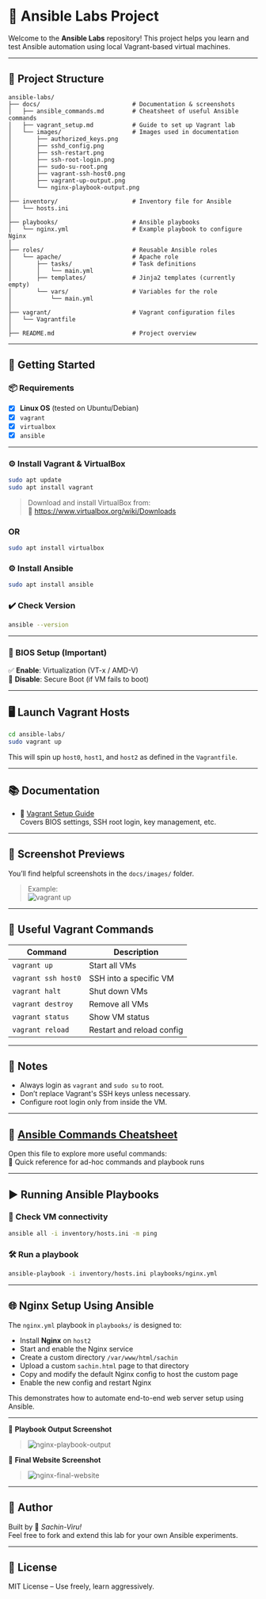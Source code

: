 # 🧪 Ansible Labs Project

Welcome to the **Ansible Labs** repository! This project helps you learn and test Ansible automation using local Vagrant-based virtual machines.

---

## 📁 Project Structure

```
ansible-labs/
├── docs/                          # Documentation & screenshots
│   ├── ansible_commands.md        # Cheatsheet of useful Ansible commands
│   ├── vagrant_setup.md           # Guide to set up Vagrant lab
│   └── images/                    # Images used in documentation
│       ├── authorized_keys.png
│       ├── sshd_config.png
│       ├── ssh-restart.png
│       ├── ssh-root-login.png
│       ├── sudo-su-root.png
│       ├── vagrant-ssh-host0.png
│       ├── vagrant-up-output.png
│       └── nginx-playbook-output.png
│
├── inventory/                     # Inventory file for Ansible
│   └── hosts.ini
│
├── playbooks/                     # Ansible playbooks
│   └── nginx.yml                  # Example playbook to configure Nginx
│
├── roles/                         # Reusable Ansible roles
│   └── apache/                    # Apache role
│       ├── tasks/                 # Task definitions
│       │   └── main.yml
│       ├── templates/             # Jinja2 templates (currently empty)
│       └── vars/                  # Variables for the role
│           └── main.yml
│
├── vagrant/                       # Vagrant configuration files
│   └── Vagrantfile
│
├── README.md                      # Project overview
```

---

## 🚀 Getting Started

### 📦 Requirements

- [x] **Linux OS** (tested on Ubuntu/Debian)
- [x] `vagrant`
- [x] `virtualbox`
- [x] `ansible`

---

### ⚙️ Install Vagrant & VirtualBox

```bash
sudo apt update
sudo apt install vagrant
```

> Download and install VirtualBox from:  
> 🔗 https://www.virtualbox.org/wiki/Downloads

### OR

```bash
sudo apt install virtualbox
```

### ⚙️ Install Ansible

```bash
sudo apt install ansible
```

### ✔️ Check Version

```bash
ansible --version
```

---

### 🔐 BIOS Setup (Important)

✅ **Enable**: Virtualization (VT-x / AMD-V)  
🚫 **Disable**: Secure Boot (if VM fails to boot)

---

## 🖥️ Launch Vagrant Hosts

```bash
cd ansible-labs/
sudo vagrant up
```

This will spin up `host0`, `host1`, and `host2` as defined in the `Vagrantfile`.

---

## 📚 Documentation

- 📘 [Vagrant Setup Guide](docs/vagrant_setup.md)  
  Covers BIOS settings, SSH root login, key management, etc.

---

## 📸 Screenshot Previews

You’ll find helpful screenshots in the `docs/images/` folder.

> Example:  
> ![vagrant up](docs/images/vagrant-up-output.png)

---

## 🔧 Useful Vagrant Commands

| Command                    | Description                          |
|---------------------------|--------------------------------------|
| `vagrant up`              | Start all VMs                        |
| `vagrant ssh host0`       | SSH into a specific VM               |
| `vagrant halt`            | Shut down VMs                        |
| `vagrant destroy`         | Remove all VMs                       |
| `vagrant status`          | Show VM status                       |
| `vagrant reload`          | Restart and reload config            |

---

## 📌 Notes

- Always login as `vagrant` and `sudo su` to root.
- Don’t replace Vagrant's SSH keys unless necessary.
- Configure root login only from inside the VM.

---

## 📘 [Ansible Commands Cheatsheet](docs/ansible_commands.md)

Open this file to explore more useful commands:  
📄 Quick reference for ad-hoc commands and playbook runs

---

## ▶️ Running Ansible Playbooks

### 🔁 Check VM connectivity

```bash
ansible all -i inventory/hosts.ini -m ping
```

### 🛠️ Run a playbook

```bash
ansible-playbook -i inventory/hosts.ini playbooks/nginx.yml
```

---

## 🌐 Nginx Setup Using Ansible

The `nginx.yml` playbook in `playbooks/` is designed to:

- Install **Nginx** on `host2`  
- Start and enable the Nginx service  
- Create a custom directory `/var/www/html/sachin`  
- Upload a custom `sachin.html` page to that directory  
- Copy and modify the default Nginx config to host the custom page  
- Enable the new config and restart Nginx  

This demonstrates how to automate end-to-end web server setup using Ansible.

---

📸 **Playbook Output Screenshot**  
> ![nginx-playbook-output](docs/images/nginx-playbook-output.png)

📸 **Final Website Screenshot**  
> ![nginx-final-website](docs/images/nginx-final-website.png)

---

## 🧠 Author

Built by 🚀 *Sachin-Viru!*  
Feel free to fork and extend this lab for your own Ansible experiments.

---

## 📜 License

MIT License – Use freely, learn aggressively.

